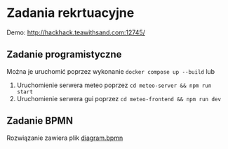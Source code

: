 # Zadania rekrtuacyjne

Demo: http://hackhack.teawithsand.com:12745/

## Zadanie programistyczne

Można je uruchomić poprzez wykonanie `docker compose up --build` lub

1. Uruchomienie serwera meteo poprzez `cd meteo-server && npm run start`
1. Uruchomienie serwera gui poprzez `cd meteo-frontend && npm run dev`

## Zadanie BPMN

Rozwiązanie zawiera plik [diagram.bpmn](./diagram.bpmn) 
